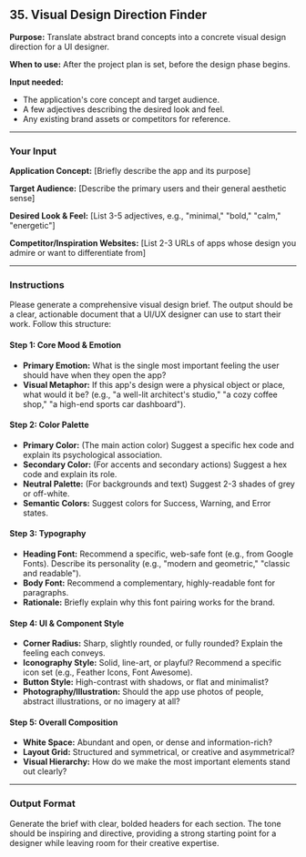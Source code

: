 ## **35\. Visual Design Direction Finder**

**Purpose:** Translate abstract brand concepts into a concrete visual design direction for a UI designer.

**When to use:** After the project plan is set, before the design phase begins.

**Input needed:**

*   The application's core concept and target audience.
*   A few adjectives describing the desired look and feel.
*   Any existing brand assets or competitors for reference.

---

### **Your Input**

**Application Concept:** \[Briefly describe the app and its purpose]

**Target Audience:** \[Describe the primary users and their general aesthetic sense]

**Desired Look & Feel:** \[List 3-5 adjectives, e.g., "minimal," "bold," "calm," "energetic"]

**Competitor/Inspiration Websites:** \[List 2-3 URLs of apps whose design you admire or want to differentiate from]

---

### **Instructions**

Please generate a comprehensive visual design brief. The output should be a clear, actionable document that a UI/UX designer can use to start their work. Follow this structure:

#### **Step 1: Core Mood & Emotion**

*   **Primary Emotion:** What is the single most important feeling the user should have when they open the app?
*   **Visual Metaphor:** If this app's design were a physical object or place, what would it be? (e.g., "a well-lit architect's studio," "a cozy coffee shop," "a high-end sports car dashboard").

#### **Step 2: Color Palette**

*   **Primary Color:** (The main action color) Suggest a specific hex code and explain its psychological association.
*   **Secondary Color:** (For accents and secondary actions) Suggest a hex code and explain its role.
*   **Neutral Palette:** (For backgrounds and text) Suggest 2-3 shades of grey or off-white.
*   **Semantic Colors:** Suggest colors for Success, Warning, and Error states.

#### **Step 3: Typography**

*   **Heading Font:** Recommend a specific, web-safe font (e.g., from Google Fonts). Describe its personality (e.g., "modern and geometric," "classic and readable").
*   **Body Font:** Recommend a complementary, highly-readable font for paragraphs.
*   **Rationale:** Briefly explain why this font pairing works for the brand.

#### **Step 4: UI & Component Style**

*   **Corner Radius:** Sharp, slightly rounded, or fully rounded? Explain the feeling each conveys.
*   **Iconography Style:** Solid, line-art, or playful? Recommend a specific icon set (e.g., Feather Icons, Font Awesome).
*   **Button Style:** High-contrast with shadows, or flat and minimalist?
*   **Photography/Illustration:** Should the app use photos of people, abstract illustrations, or no imagery at all?

#### **Step 5: Overall Composition**

*   **White Space:** Abundant and open, or dense and information-rich?
*   **Layout Grid:** Structured and symmetrical, or creative and asymmetrical?
*   **Visual Hierarchy:** How do we make the most important elements stand out clearly?

---

### **Output Format**

Generate the brief with clear, bolded headers for each section. The tone should be inspiring and directive, providing a strong starting point for a designer while leaving room for their creative expertise.
